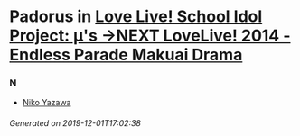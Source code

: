 # Padorus in [Love Live! School Idol Project: μ's →NEXT LoveLive! 2014 - Endless Parade Makuai Drama](https://myanimelist.net/anime/25897/Love_Live_School_Idol_Project__μs_→NEXT_LoveLive_2014_-_Endless_Parade_Makuai_Drama)

### N
* [Niko Yazawa](https://github.com/shadow578/Project-Padoru/blob/master/table-of-contents/characters/NikoYazawa.md)

###### Generated on 2019-12-01T17:02:38
